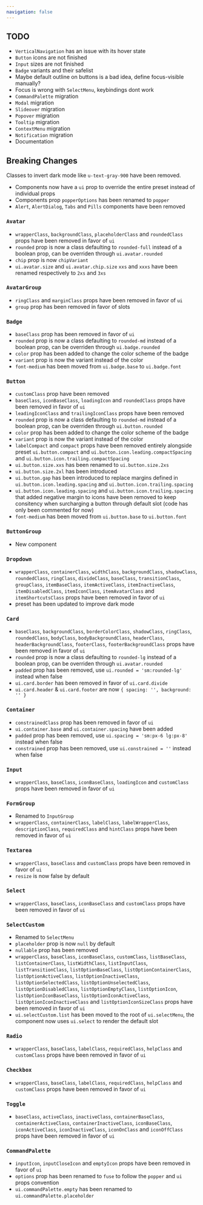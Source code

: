 ```yaml
---
navigation: false
---
```


## TODO

- `VerticalNavigation` has an issue with its hover state
- `Button` icons are not finished
- `Input` sizes are not finished
- `Badge` variants and their safelist
- Maybe default outline on buttons is a bad idea, define focus-visible manually?
- Focus is wrong with `SelectMenu`, keybindings dont work
- `CommandPalette` migration
- `Modal` migration
- `Slideover` migration
- `Popover` migration
- `Tooltip` migration
- `ContextMenu` migration
- `Notification` migration
- Documentation

## Breaking Changes

Classes to invert dark mode like `u-text-gray-900` have been removed.

- Components now have a `ui` prop to override the entire preset instead of individual props
- Components prop `popperOptions` has been renamed to `popper`
- `Alert`, `AlertDialog`, `Tabs` and `Pills` components have been removed

### `Avatar`

- `wrapperClass`, `backgroundClass`, `placeholderClass` and `roundedClass` props have been removed in favor of `ui`
- `rounded` prop is now a class defaulting to `rounded-full` instead of a boolean prop, can be overriden through `ui.avatar.rounded`
- `chip` prop is now `chipVariant`
- `ui.avatar.size` and `ui.avatar.chip.size` `xxs` and `xxxs` have been renamed respectively to `2xs` and `3xs`

### `AvatarGroup`

- `ringClass` and `marginClass` props have been removed in favor of `ui`
- `group` prop has been removed in favor of slots

### `Badge`

- `baseClass` prop has been removed in favor of `ui`
- `rounded` prop is now a class defaulting to `rounded-md` instead of a boolean prop, can be overriden through `ui.badge.rounded`
- `color` prop has been added to change the color scheme of the badge
- `variant` prop is now the variant instead of the color
- `font-medium` has been moved from `ui.badge.base` to `ui.badge.font`

### `Button`

- `customClass` prop have been removed
- `baseClass`, `iconBaseClass`, `loadingIcon` and `roundedClass` props have been removed in favor of `ui`
- `leadingIconClass` and `trailingIconClass` props have been removed
- `rounded` prop is now a class defaulting to `rounded-md` instead of a boolean prop, can be overriden through `ui.button.rounded`
- `color` prop has been added to change the color scheme of the badge
- `variant` prop is now the variant instead of the color
- `labelCompact` and `compact` props have been removed entirely alongside preset `ui.button.compact` and `ui.button.icon.leading.compactSpacing` and `ui.button.icon.trailing.compactSpacing`
- `ui.button.size.xxs` has been renamed to `ui.button.size.2xs`
- `ui.button.size.2xl` has been introduced
- `ui.button.gap` has been introduced to replace margins defined in `ui.button.icon.leading.spacing` and `ui.button.icon.trailing.spacing`
- `ui.button.icon.leading.spacing` and `ui.button.icon.trailing.spacing` that added negative margin to icons have been removed to keep consitency when surcharging a button through default slot (code has only been commented for now)
- `font-medium` has been moved from `ui.button.base` to `ui.button.font`

### `ButtonGroup`

- New component

### `Dropdown`

- `wrapperClass`, `containerClass`, `widthClass`, `backgroundClass`, `shadowClass`, `roundedClass`, `ringClass`, `divideClass`, `baseClass`, `transitionClass`, `groupClass`, `itemBaseClass`, `itemActiveClass`, `itemInactiveClass`, `itemDisabledClass`, `itemIconClass`, `itemAvatarClass` and `itemShortcutsClass` props have been removed in favor of `ui`
- preset has been updated to improve dark mode

### `Card`

- `baseClass`, `backgroundClass`, `borderColorClass`, `shadowClass`, `ringClass`, `roundedClass`, `bodyClass`, `bodyBackgroundClass`, `headerClass`, `headerBackgroundClass`, `footerClass`, `footerBackgroundClass` props have been removed in favor of `ui`
- `rounded` prop is now a class defaulting to `rounded-lg` instead of a boolean prop, can be overriden through `ui.avatar.rounded`
- `padded` prop has been removed, use `ui.rounded = 'sm:rounded-lg'` instead when false
- `ui.card.border` has been removed in favor of `ui.card.divide`
- `ui.card.header` & `ui.card.footer` are now `{ spacing: '', background: '' }`

### `Container`

- `constrainedClass` prop has been removed in favor of `ui`
- `ui.container.base` and `ui.container.spacing` have been added
- `padded` prop has been removed, use `ui.spacing = 'sm:px-6 lg:px-8'` instead when false
- `constrained` prop has been removed, use `ui.constrained = ''` instead when false

### `Input`

- `wrapperClass`, `baseClass`, `iconBaseClass`, `loadingIcon` and `customClass` props have been removed in favor of `ui`

### `FormGroup`

- Renamed to `InputGroup`
- `wrapperClass`, `containerClass`, `labelClass`, `labelWrapperClass`, `descriptionClass`, `requiredClass` and `hintClass` props have been removed in favor of `ui`

### `Textarea`

- `wrapperClass`, `baseClass` and `customClass` props have been removed in favor of `ui`
- `resize` is now false by default

### `Select`

- `wrapperClass`, `baseClass`, `iconBaseClass` and `customClass` props have been removed in favor of `ui`

### `SelectCustom`

- Renamed to `SelectMenu`
- `placeholder` prop is now `null` by default
- `nullable` prop has been removed
- `wrapperClass`, `baseClass`, `iconBaseClass`, `customClass`, `listBaseClass`, `listContainerClass`, `listWidthClass`, `listInputClass`, `listTransitionClass`, `listOptionBaseClass`, `listOptionContainerClass`, `listOptionActiveClass`, `listOptionInactiveClass`, `listOptionSelectedClass`, `listOptionUnselectedClass`, `listOptionDisabledClass`, `listOptionEmptyClass`, `listOptionIcon`, `listOptionIconBaseClass`, `listOptionIconActiveClass`, `listOptionIconInactiveClass` and `listOptionIconSizeClass` props have been removed in favor of `ui`
- `ui.selectCustom.list` has been moved to the root of `ui.selectMenu`, the component now uses `ui.select` to render the default slot

### `Radio`

- `wrapperClass`, `baseClass`, `labelClass`, `requiredClass`, `helpClass` and `customClass` props have been removed in favor of `ui`

### `Checkbox`

- `wrapperClass`, `baseClass`, `labelClass`, `requiredClass`, `helpClass` and `customClass` props have been removed in favor of `ui`

### `Toggle`

- `baseClass`, `activeClass`, `inactiveClass`, `containerBaseClass`, `containerActiveClass`, `containerInactiveClass`, `iconBaseClass`, `iconActiveClass`, `iconInactiveClass`, `iconOnClass` and `iconOffClass` props have been removed in favor of `ui`

### `CommandPalette`

- `inputIcon`, `inputCloseIcon` and `emptyIcon` props have been removed in favor of `ui`
- `options` prop has been renamed to `fuse` to follow the `popper` and `ui` props convention
- `ui.commandPalette.empty` has been renamed to `ui.commandPalette.placeholder`

